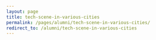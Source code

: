 ```yaml
---
layout: page
title: tech-scene-in-various-cities
permalink: /pages/alumni/tech-scene-in-various-cities/
redirect_to: /alumni/tech-scene-in-various-cities
---
```

